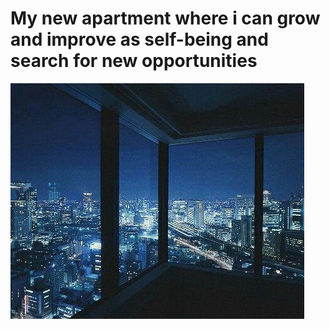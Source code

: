 # My new apartment where i can grow and improve as self-being and search for new opportunities

![](<.gitbook/assets/image (9).png>)
